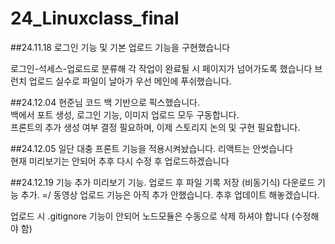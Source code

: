 # 24_Linuxclass_final

##24.11.18 로그인 기능 및 기본 업로드 기능을 구현했습니다 <br>

로그인-석세스-업로드로 분류해 각 작업이 완료될 시 페이지가 넘어가도록 했습니다
브런치 업로드 실수로 파일이 날아가 우선 메인에 푸쉬했습니다.

##24.12.04 현준님 코드 백 기반으로 픽스했습니다. <br>
백에서 포트 생성, 로그인 기능, 이미지 업로드 모두 구동합니다. <br>
프론트의 추가 생성 여부 결정 필요하며, 이제 스토리지 논의 및 구현 필요합니다. <br>

##24.12.05 일단 대충 프론트 기능을 적용시켜놨습니다. 리액트는 안썻습니다<br>
현재 미리보기는 안되어 추후 다시 수정 후 업로드하겠습니다<br>

##24.12.19 기능 추가
미리보기 기능.
업로드 후 파일 기록 저장 (비동기식)
다운로드 기능 추가.
=/ 동영상 업로드 기능은 아직 추가 안했습니다.
추후 업데이트 해놓겠습니다.

업로드 시 .gitignore 기능이 안되어 노드모듈은 수동으로 삭제 하셔야 합니다 (수정해야 함)

